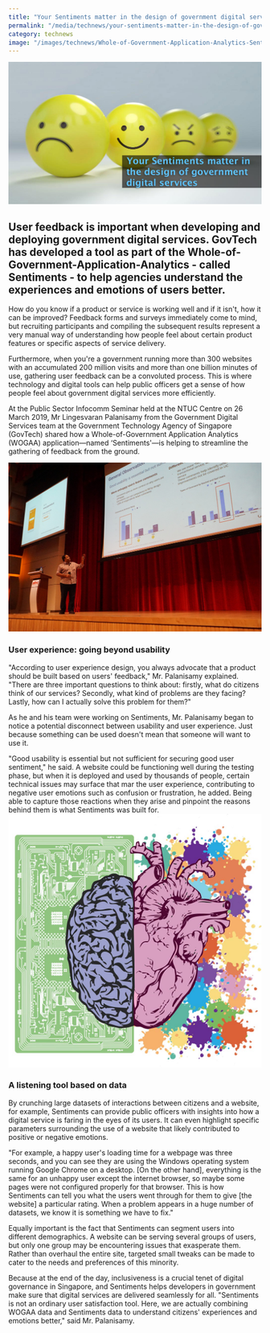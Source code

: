 ```yaml
---
title: "Your Sentiments matter in the design of government digital services"
permalink: "/media/technews/your-sentiments-matter-in-the-design-of-government-digital-services"
category: technews
image: "/images/technews/Whole-of-Government-Application-Analytics-Sentiments-Smart-Nation-2.jpg"
---
```


![Sentiments from citizens are critical to gather insights in a Smart Nation](/images/technews/Whole-of-Government-Application-Analytics-Sentiments-Smart-Nation-2.jpg)

User feedback is important when developing and deploying government digital services. GovTech has developed a tool as part of the Whole-of-Government-Application-Analytics - called Sentiments - to help agencies understand the experiences and emotions of users better.
---

How do you know if a product or service is working well and if it isn't, how it can be improved? Feedback forms and surveys immediately come to mind, but recruiting participants and compiling the subsequent results represent a very manual way of understanding how people feel about certain product features or specific aspects of service delivery.

Furthermore, when you're a government running more than 300 websites with an accumulated 200 million visits and more than one billion minutes of use, gathering user feedback can be a convoluted process. This is where technology and digital tools can help public officers get a sense of how people feel about government digital services more efficiently.

At the Public Sector Infocomm Seminar held at the NTUC Centre on 26 March 2019, Mr Lingesvaran Palanisamy from the Government Digital Services team at the Government Technology Agency of Singapore (GovTech) shared how a Whole-of-Government Application Analytics (WOGAA) application—named ‘Sentiments'—is helping to streamline the gathering of feedback from the ground.

![Senior Delivery Manager of Government Digital Services shares about the Whole of Government Application Analytics](/images/technews/Whole-of-Government-Application-Analytics-Smart-Nation.jpg)

### **User experience: going beyond usability**

"According to user experience design, you always advocate that a product should be built based on users' feedback," Mr. Palanisamy explained. "There are three important questions to think about: firstly, what do citizens think of our services? Secondly, what kind of problems are they facing? Lastly, how can I actually solve this problem for them?"

As he and his team were working on Sentiments, Mr. Palanisamy began to notice a potential disconnect between usability and user experience. Just because something can be used doesn't mean that someone will want to use it. 

"Good usability is essential but not sufficient for securing good user sentiment," he said. A website could be functioning well during the testing phase, but when it is deployed and used by thousands of people, certain technical issues may surface that mar the user experience, contributing to negative user emotions such as confusion or frustration, he added. Being able to capture those reactions when they arise and pinpoint the reasons behind them is what Sentiments was built for. 
![The brain and the heart are an important mix to develop great user experience in a Smart Nation](/images/technews/Brain-Heart-Analytics-Smart-Nation.jpg)
### **A listening tool based on data**

By crunching large datasets of interactions between citizens and a website, for example, Sentiments can provide public officers with insights into how a digital service is faring in the eyes of its users. It can even highlight specific parameters surrounding the use of a website that likely contributed to positive or negative emotions.

"For example, a happy user's loading time for a webpage was three seconds, and you can see they are using the Windows operating system running Google Chrome on a desktop. [On the other hand], everything is the same for an unhappy user except the internet browser, so maybe some pages were not configured properly for that browser. This is how Sentiments can tell you what the users went through for them to give [the website] a particular rating. When a problem appears in a huge number of datasets, we know it is something we have to fix."

Equally important is the fact that Sentiments can segment users into different demographics. A website can be serving several groups of users, but only one group may be encountering issues that exasperate them. Rather than overhaul the entire site, targeted small tweaks can be made to cater to the needs and preferences of this minority.

Because at the end of the day, inclusiveness is a crucial tenet of digital governance in Singapore, and Sentiments helps developers in government make sure that digital services are delivered seamlessly for all. "Sentiments is not an ordinary user satisfaction tool. Here, we are actually combining WOGAA data and Sentiments data to understand citizens' experiences and emotions better," said Mr. Palanisamy.
